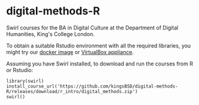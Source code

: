 # digital-methods-R
Swirl courses for the BA in Digital Culture at the Department of Digital Humanities, King's College London.

To obtain a suitable Rstudio environment with all the required libraries, you might try our
[docker image](https://github.com/kingsBSD/rstudio-kcl-ddh) or
[VirtualBox appliance](https://github.com/kingsBSD/DDH-OneTrueBox).

Assuming you have Swirl installed, to download and run the courses from R or Rstudio:

```
library(swirl)
install_course_url('https://github.com/kingsBSD/digital-methods-R/releases/download/r_intro/digital_methods.zip')
swirl()
```
